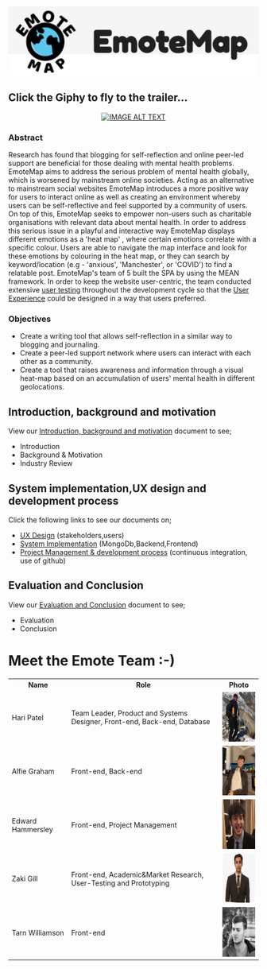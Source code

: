 <p align="center">
<img src="/process/supporting_images/titmp.png" width="650px">
</p>

  ## Click the Giphy to fly to the trailer...

<div align="center" width="560">
  
  [![IMAGE ALT TEXT](process/supporting_images/flytrailer.gif)](https://www.youtube.com/watch?v=SMLlnLANZNY)

</div>

### Abstract
Research has found that blogging for self-reflection and online peer-led support are beneficial for those dealing with mental health problems. EmoteMap aims to address the serious problem of mental health globally, which is worsened by mainstream online societies. Acting as an alternative to mainstream social websites EmoteMap introduces a more positive way for users to interact online as well as creating an environment whereby users can be self-reflective and feel supported by a community of users. On top of this, EmoteMap seeks to empower non-users such as charitable organisations with relevant data about mental health. In order to address this serious issue in a playful and interactive way EmoteMap displays different emotions as a 'heat map' , where certain emotions correlate with a specific colour. Users are able to navigate the map interface and look for these emotions by colouring in the heat map, or they can search by keyword/location (e.g - 'anxious', 'Manchester', or 'COVID') to find a relatable post. EmoteMap's team of 5 built the SPA by using the MEAN framework. In order to keep the website user-centric, the team conducted extensive [user testing](process/evalSect.md) throughout the development cycle so that the [User Experience](process/uxDesign.md) could be designed in a way that users preferred.

### Objectives
 - Create a writing tool that allows self-reflection in a similar way to blogging and journaling.  
 - Create a peer-led support network where users can interact with each other as a community.      
 - Create a tool that raises awareness and information through a visual heat-map based on an accumulation of users' mental health in different geolocations.

<a name="first"></a>
## Introduction, background and motivation
View our [Introduction, background and motivation](process/introSect.md) document to see;
* Introduction
* Background & Motivation
* Industry Review


<a name="second"></a>
## System implementation,UX design and development process
Click the following links to see our documents on;
* [UX Design](process/uxDesign.md) (stakeholders,users)
* [System Implementation](process/sysImp.md) (MongoDb,Backend,Frontend)
* [Project Management & development process](process/sprints.md) (continuous integration, use of github)



<a name="third"></a>
## Evaluation and Conclusion
View our [Evaluation and Conclusion](process/evalSect.md) document to see;
* Evaluation
* Conclusion


<a align="center" name="team"></a>
# Meet the Emote Team :-)

<table>
<tr>
  <th>Name</th>
  <th>Role</th>
  <th>Photo</th>
</tr>
<tr>
  <td>Hari Patel</td>
  <td>Team Leader, Product and Systems Designer, Front-end, Back-end, Database</td>
  <td><img src="member_photos/HariPatel.jpg" width="100" height="100"></td>
</tr>
<tr>
  <td>Alfie Graham </td>
  <td>Front-end, Back-end</td>
  <td><img src="member_photos/AlfredGraham.jpg" width="100" height="100"></td>
</tr>
<tr>
  <td>Edward Hammersley</td>
  <td>Front-end, Project Management</td>
  <td><img src="member_photos/EdwardHammersley.jpg" width="100" height="100"></td>
</tr>
<tr>
  <td>Zaki Gill</td>
  <td>Front-end, Academic&Market Research, User-Testing and Prototyping</td>
  <td><img src="member_photos/ZakiGill.jpg" width="100" height="100"></td>
</tr>
<tr>
  <td>Tarn Williamson</td>
  <td>Front-end</td>
  <td><img src="member_photos/TarnWilliamson.jpg" width="100" height="100"></td>
</tr>
</table>
